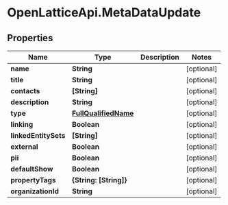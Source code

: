 # OpenLatticeApi.MetaDataUpdate

## Properties
Name | Type | Description | Notes
------------ | ------------- | ------------- | -------------
**name** | **String** |  | [optional] 
**title** | **String** |  | [optional] 
**contacts** | **[String]** |  | [optional] 
**description** | **String** |  | [optional] 
**type** | [**FullQualifiedName**](FullQualifiedName.md) |  | [optional] 
**linking** | **Boolean** |  | [optional] 
**linkedEntitySets** | **[String]** |  | [optional] 
**external** | **Boolean** |  | [optional] 
**pii** | **Boolean** |  | [optional] 
**defaultShow** | **Boolean** |  | [optional] 
**propertyTags** | **{String: [String]}** |  | [optional] 
**organizationId** | **String** |  | [optional] 


